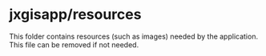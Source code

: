 # jxgisapp/resources

This folder contains resources (such as images) needed by the application. This file can
be removed if not needed.
